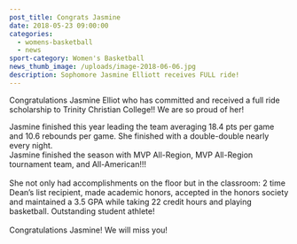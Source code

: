 ```yaml
---
post_title: Congrats Jasmine
date: 2018-05-23 09:00:00
categories:
  - womens-basketball
  - news
sport-category: Women's Basketball
news_thumb_image: /uploads/image-2018-06-06.jpg
description: Sophomore Jasmine Elliott receives FULL ride!
---
```


Congratulations Jasmine Elliot who has committed and received a full ride scholarship to Trinity Christian College!! We are so proud of her!

Jasmine finished this year leading the team averaging 18.4 pts per game and 10.6 rebounds per game. She finished with a double-double nearly every night.<br>Jasmine finished the season with MVP All-Region, MVP All-Region tournament team, and All-American!!!<br><br>She not only had accomplishments on the floor but in the classroom: 2 time Dean’s list recipient, made academic honors, accepted in the honors society and maintained a 3.5 GPA while taking 22 credit hours and playing basketball. Outstanding student athlete!<br><br>Congratulations Jasmine! We will miss you!
